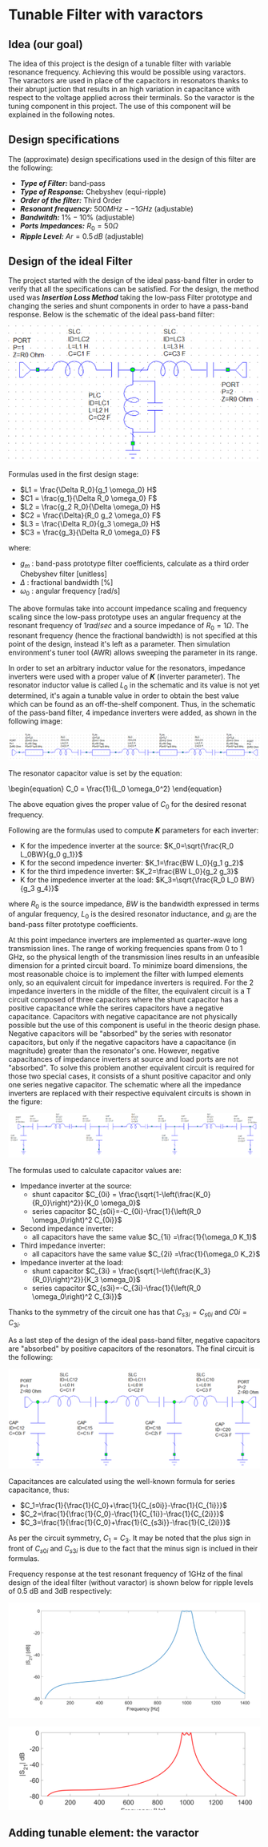 # Tunable Filter with varactors
## Idea (our goal)
The idea of this project is the design of a tunable filter with variable resonance frequency. Achieving this would be possible using varactors. The varactors are used in place of the capacitors in resonators thanks to their abrupt juction that results in an high variation in capacitance with respect to the voltage applied across their terminals. So the varactor is the tuning component in this project. The use of this component will be explained in the following notes.

## Design specifications
The (approximate) design specifications used in the design of this filter are the following:
- ***Type of Filter:*** band-pass
- ***Type of Response:*** Chebyshev (equi-ripple)
- ***Order of the filter:*** Third Order
- ***Resonant frequency:*** $500MHz--1GHz$ (adjustable)
- ***Bandwitdh:*** $1\%-10\%$ (adjustable)
- ***Ports Impedances:*** $R_0=50\Omega$
- ***Ripple Level:*** $Ar=0.5\,dB$ (adjustable)

## Design of the ideal Filter
The project started with the design of the ideal pass-band filter in order to verify that all the specifications can be satisfied. For the design, the method used was ***Insertion Loss Method*** taking the low-pass Filter prototype and changing the series and shunt components in order to have a pass-band response. Below is the schematic of the ideal pass-band filter:

![Ideal pass-band filter](images/Ideal_Reference_Filter.png  "Ideal pass-band filter")

Formulas used in the first design stage:
- $L1 = \frac{\Delta R_0}{g_1 \omega_0} H$
- $C1 = \frac{g_1}{\Delta R_0 \omega_0} F$
- $L2 = \frac{g_2 R_0}{\Delta \omega_0} H$
- $C2 = \frac{\Delta}{R_0 g_2 \omega_0} F$
- $L3 = \frac{\Delta R_0}{g_3 \omega_0} H$
- $C3 = \frac{g_3}{\Delta R_0 \omega_0} F$

where:
- $g_m$ : band-pass prototype filter coefficients, calculate as a third order Chebyshev filter [unitless]
- $\Delta$ : fractional bandwidth [%]
- $\omega_0$ : angular frequency [rad/s]

The above formulas take into account impedance scaling and frequency scaling since the low-pass prototype uses an angular frequency at the resonant frequency of $1 rad/sec$ and a source impedance of $R_0=1 \Omega$.
The resonant frequency (hence the fractional bandwidth) is not specified at this point of the design, instead it's left as a parameter. Then simulation environment's tuner tool (AWR) allows sweeping the parameter in its range.

In order to set an arbitrary inductor value for the resonators, impedance inverters were used with a proper value of ***K*** (inverter parameter). The resonator inductor value is called $L_0$ in the schematic and its value is not yet determined, it's again a tunable value in order to obtain the best value which can be found as an off-the-shelf component. Thus, in the schematic of the pass-band filter, 4 impedance inverters were added, as shown in the following image:

![Ideal pass-band filter with inverters](images/Ideal_filter_inverters.PNG  "Ideal pass-band filter with inverters")

The resonator capacitor value is set by the equation:

\begin{equation}
C_0 = \frac{1}{L_0 \omega_0^2}
\end{equation}

The above equation gives the proper value of $C_0$ for the desired resonat frequency.

Following are the formulas used to compute ***K*** parameters for each inverter:
- K for the impedence inverter at the source: $K_0=\sqrt{\frac{R_0 L_0BW}{g_0 g_1}}$
- K for the second impedence inverter: $K_1=\frac{BW L_0}{g_1 g_2}$
- K for the third impedence inverter: $K_2=\frac{BW L_0}{g_2 g_3}$
- K for the impedence inverter at the load: $K_3=\sqrt{\frac{R_0 L_0 BW}{g_3 g_4}}$

where $R_0$ is the source impedance, $BW$ is the bandwidth expressed in terms of angular frequency, $L_0$ is the desired resonator inductance, and $g_i$ are the band-pass filter prototype coefficients.

At this point impedance inverters are implemented as quarter-wave long transmission lines. The range of working frequencies spans from 0 to 1 GHz, so the physical length of the transmission lines results in an unfeasible dimension for a printed circuit board. To minimize board dimensions, the most reasonable choice is to implement the filter with lumped elements only, so an equivalent circuit for impedance inverters is required. For the 2 impedance inverters in the middle of the filter, the equivalent circuit is a T circuit composed of three capacitors where the shunt capacitor has a positive capacitance while the serires capacitors have a negative capacitance. Capacitors with negative capacitance are not physically possible but the use of this component is useful in the theoric design phase. Negative capacitors will be "absorbed" by the series with resonator capacitors, but only if the negative capacitors have a capacitance (in magnitude) greater than the resonator's one.
However, negative capacitances of impedance inverters at source and load ports are not "absorbed". To solve this problem another equivalent circuit is required for those two special cases, it consists of a shunt positive capacitor and only one series negative capacitor.
The schematic where all the impedance inverters are replaced with their respective equivalent circuits is shown in the figure:

![Ideal pass-band filter with equivalent circuits of inverter](images/Ideal_filter_lumped.PNG  "Ideal pass-band filter with equivalent circuits of inverters")

The formulas used to calculate capacitor values are:

- Impedance inverter at the source: 
	- shunt capacitor $C_{0i} = \frac{\sqrt{1-\left(\frac{K_0}{R_0}\right)^2}}{K_0 \omega_0}$
	- series capacitor $C_{s0i}=-C_{0i}-\frac{1}{\left(R_0 \omega_0\right)^2 C_{0i}}$
- Second impedance inverter:
	- all capacitors have the same value $C_{1i} =\frac{1}{\omega_0 K_1}$
- Third impedance inverter:
	- all capacitors have the same value $C_{2i} =\frac{1}{\omega_0 K_2}$
- Impedance inverter at the load: 
	- shunt capacitor $C_{3i} = \frac{\sqrt{1-\left(\frac{K_3}{R_0}\right)^2}}{K_3 \omega_0}$
	- series capacitor $C_{s3i}=-C_{3i}-\frac{1}{\left(R_0 \omega_0\right)^2 C_{3i}}$

Thanks to the symmetry of the circuit one has that $C_{s3i}=C_{s0i}$ and $C0i=C_{3i}$.

As a last step of the design of the ideal pass-band filter, negative capacitors are "absorbed" by positive capacitors of the resonators. The final circuit is the following:

![Final design of the ideal pass-band filter](images/Ideal_final_filter.PNG  "Final design of the ideal pass-band filter")

Capacitances are calculated using the well-known formula for series capacitance, thus:

- $C_1=\frac{1}{\frac{1}{C_0}+\frac{1}{C_{s0i}}-\frac{1}{C_{1i}}}$
- $C_2=\frac{1}{\frac{1}{C_0}-\frac{1}{C_{1i}}-\frac{1}{C_{2i}}}$
- $C_3=\frac{1}{\frac{1}{C_0}+\frac{1}{C_{s3i}}-\frac{1}{C_{2i}}}$

As per the circuit symmetry, $C_1=C_3$.
It may be noted that the plus sign in front of $C_{s0i}$ and $C_{s3i}$ is due to the fact that the minus sign is inclued in their formulas.

Frequency response at the test resonant frequency of 1GHz of the final design of the ideal filter (without varactor) is shown below for ripple levels of 0.5 dB and 3dB respectively:

![Frequency response 0.5dB](images/Freq_resp_ideal_05dB.png  "Frequency response of the ideal filter for 0.5dB ripple level")

![Frequency response 3dB](images/Freq_resp_ideal_3dB.png  "Frequency response of the ideal filter for 3dB ripple level")

## Adding tunable element: the varactor